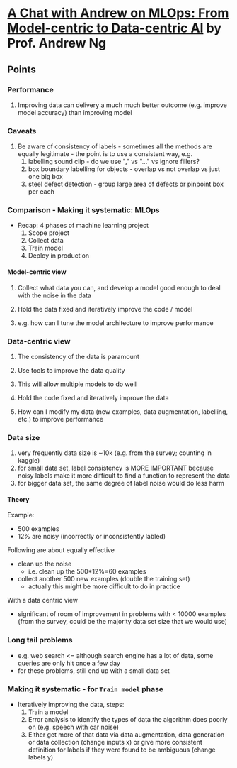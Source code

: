 # [A Chat with Andrew on MLOps: From Model-centric to Data-centric AI](https://www.youtube.com/watch?v=06-AZXmwHjo) by Prof. Andrew Ng

## Points

### Performance

1. Improving data can delivery a much much better outcome (e.g. improve model accuracy) than improving model

### Caveats

1. Be aware of consistency of labels - sometimes all the methods are equally legitimate - the point is to use a consistent way, e.g.
    1. labelling sound clip - do we use "," vs "..." vs ignore fillers?
    2. box boundary labelling for objects - overlap vs not overlap vs just one big box
    3. steel defect detection - group large area of defects or pinpoint box per each

### Comparison - Making it systematic: MLOps

- Recap: 4 phases of machine learning project
    1. Scope project
    2. Collect data
    3. Train model
    4. Deploy in production

#### Model-centric view
1. Collect what data you can, and develop a model good enough to deal with the noise in the data 

2. Hold the data fixed and iteratively improve the code / model

3. e.g. how can I tune the model architecture to improve performance

### Data-centric view
1. The consistency of the data is paramount
2. Use tools to improve the data quality
3. This will allow multiple models to do well

4. Hold the code fixed and iteratively improve the data

5. How can I modify my data (new examples, data augmentation, labelling, etc.) to improve performance

### Data size
1. very frequently data size is ~10k (e.g. from the survey; counting in kaggle)
2. for small data set, label consistency is MORE IMPORTANT because noisy labels make it more difficult to find a function to represent the data
3. for bigger data set, the same degree of label noise would do less harm

#### Theory
Example:
- 500 examples
- 12% are noisy (incorrectly or inconsistently labled)

Following are about equally effective
- clean up the noise
    - i.e. clean up the 500*12%=60 examples
- collect another 500 new examples (double the training set)
    - actually this might be more difficult to do in practice

With a data centric view
- significant of room of improvement in problems with < 10000 examples (from the survey, could be the majority data set size that we would use)

### Long tail problems
- e.g. web search <= although search engine has a lot of data, some queries are only hit once a few day
- for these problems, still end up with a small data set

### Making it systematic - for `Train model` phase
- Iteratively improving the data, steps:
    1. Train a model
    2. Error analysis to identify the types of data the algorithm does poorly on (e.g. speech with car noise)
    3. Either get more of that data via data augmentation, data generation or data collection (change inputs x) or give more consistent definition for labels if they were found to be ambiguous (change labels y)


